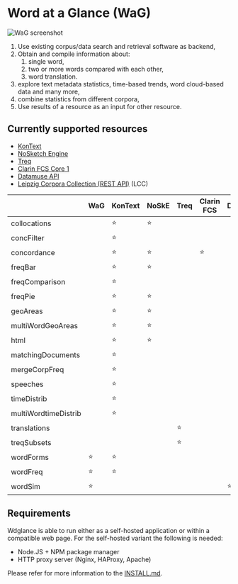 # Word at a Glance (WaG)

![WaG screenshot](https://github.com/czcorpus/wdglance/blob/master/assets/screenshot1.jpg)

1. Use existing corpus/data search and retrieval software as backend,
1. Obtain and compile information about:
   1. single word,
   1. two or more words compared with each other,
   1. word translation.
1. explore text metadata statistics, time-based trends, word cloud-based data and many more,
1. combine statistics from different corpora,
1. Use results of a resource as an input for other resource.


## Currently supported resources

 - [KonText](https://github.com/czcorpus/kontext)
 - [NoSketch Engine](https://nlp.fi.muni.cz/trac/noske)
 - [Treq](https://treq.korpus.cz/)
 - [Clarin FCS Core 1](https://www.clarin.eu/content/federated-content-search-clarin-fcs)
 - [Datamuse API](https://www.datamuse.com/)
 - [Leipzig Corpora Collection (REST API)](http://api.corpora.uni-leipzig.de/ws/swagger-ui.html) (LCC)

|                   | WaG       | KonText | NoSkE  | Treq   | Clarin FCS | Datamuse   | ElasticSearch | LCC   |
--------------------|-----------|---------|--------|--------|------------|------------|-------------|---------|
| collocations      |           | :star:  | :star: |        |            |            |             | :star:  |
| concFilter        |           | :star:  |        |        |            |            |             |         |
| concordance       |           | :star:  | :star: |        | :star:     |            |             | :star:  |
| freqBar           |           | :star:  | :star:  |        |            |            |             |         |
| freqComparison    |           | :star:  |        |        |            |            |             |         |
| freqPie           |           | :star:  | :star: |        |            |            |             |         |
| geoAreas          |           | :star:  | :star: |        |            |            |             |         |
| multiWordGeoAreas          |           | :star:  | :star: |        |            |            |             |         |
| html              |           | :star:  | :star: |        |            |            |             |         |
| matchingDocuments |           | :star:  |        |        |            |            | :star:      |         |
| mergeCorpFreq     |           | :star:  |        |        |            |            |             |         |
| speeches          |           | :star:  |        |        |            |            |             |         |
| timeDistrib       |           | :star:  |        |        |            |            |             |         |
| multiWordtimeDistrib       |           | :star:  |        |        |            |            |             |         |
| translations      |           |         |        | :star: |            |            |             |         |
| treqSubsets       |           |         |        | :star: |            |            |             |         |
| wordForms         | :star:    | :star:  |        |        |            |            |             |         |
| wordFreq          | :star:    | :star:  |        |        |            |            |             |         |
| wordSim           | :star:    |    |        |        |            |  :star:    |             | :star: |


## Requirements

Wdglance is able to run either as a self-hosted application or within a compatible web page.
For the self-hosted variant the following is needed:

- Node.JS + NPM package manager
- HTTP proxy server (Nginx, HAProxy, Apache)

Please refer for more information to the [INSTALL.md](./INSTALL.md).
